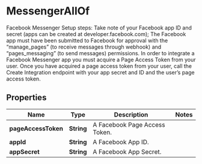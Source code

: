 

# MessengerAllOf

Facebook Messenger Setup steps: Take note of your Facebook app ID and secret (apps can be created at developer.facebook.com); The Facebook app must have been submitted to Facebook for approval with the “manage_pages” (to receive messages through webhook) and “pages_messaging” (to send messages) permissions. In order to integrate a Facebook Messenger app you must acquire a Page Access Token from your user. Once you have acquired a page access token from your user, call the Create Integration endpoint with your app secret and ID and the user’s page access token. 
## Properties

Name | Type | Description | Notes
------------ | ------------- | ------------- | -------------
**pageAccessToken** | **String** | A Facebook Page Access Token. | 
**appId** | **String** | A Facebook App ID. | 
**appSecret** | **String** | A Facebook App Secret. | 




